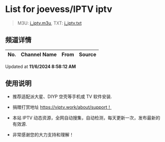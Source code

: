 # List for **joevess/IPTV iptv**

> M3U: [j_iptv.m3u](./j_iptv.m3u ), TXT: [j_iptv.txt](./txt/j_iptv.txt )

## 频道详情

| No. | Channel Name | From | Source |
| --- | ------------ | ---- | ------ |


Updated at **11/6/2024 8:58:12 AM**

## 使用说明

- 推荐适配派大星、DIYP 空壳等手机或 TV 软件安装.

- 捐赠打赏地址 <https://viptv.work/about/support！>

- 本站 IPTV 动态资源，全网自动搜集，自动检测，每天更新一次，发布最新的有效源.

- 非常感谢您的大力支持和理解！
